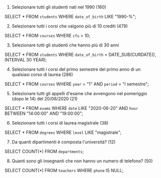 1. Selezionare tutti gli studenti nati nel 1990 (160)

SELECT *
 FROM `students` 
 WHERE `date_of_birth` LIKE "1990-%"; 

2. Selezionare tutti i corsi che valgono più di 10 crediti (479)

SELECT * 
FROM `courses` 
WHERE `cfu` > 10;

3. Selezionare tutti gli studenti che hanno più di 30 anni

SELECT * FROM `students` WHERE `date_of_birth` < DATE_SUB(CURDATE(), INTERVAL 30 YEAR);

4. Selezionare tutti i corsi del primo semestre del primo anno di un qualsiasi corso di
laurea (286)

SELECT * FROM `courses` WHERE `year` = "1" AND `period` = "I semestre";

5. Selezionare tutti gli appelli d'esame che avvengono nel pomeriggio (dopo le 14) del
20/06/2020 (21)

SELECT * 
FROM `exams` 
WHERE `date` LIKE "2020-06-20" AND `hour` BETWEEN "14:00:00" AND "19:00:00";

6. Selezionare tutti i corsi di laurea magistrale (38)

SELECT * 
FROM `degrees` 
WHERE `level` LIKE "magistrale";

7. Da quanti dipartimenti è composta l'università? (12)

SELECT COUNT(*) 
FROM `departments`;

8. Quanti sono gli insegnanti che non hanno un numero di telefono? (50)

SELECT COUNT(*) 
FROM `teachers` 
WHERE `phone` IS NULL;